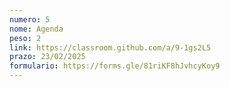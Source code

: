 ```yaml
---
numero: 5
nome: Agenda
peso: 2
link: https://classroom.github.com/a/9-1gs2L5
prazo: 23/02/2025
formulario: https://forms.gle/81riKF8hJvhcyKoy9
---
```

